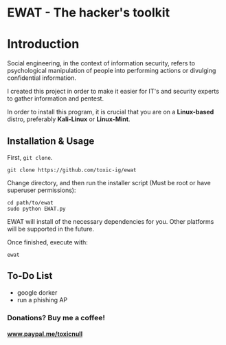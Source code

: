 # EWAT - The hacker's toolkit
# Introduction

Social engineering, in the context of information security, refers to psychological manipulation of people into performing actions or divulging confidential information.

I created this project in order to make it easier for IT's and security experts to gather information and pentest.

In order to install this program, it is crucial that you are on a __Linux-based__ distro, preferably __Kali-Linux__ or __Linux-Mint__.

## Installation & Usage

First, `git clone`.

    git clone https://github.com/toxic-ig/ewat

Change directory, and then run the installer script (Must be root or have superuser permissions):

    cd path/to/ewat
    sudo python EWAT.py

EWAT will install of the necessary dependencies for you. Other platforms will be supported in the future.

Once finished, execute with:

    ewat
    
## To-Do List
- google dorker
- run a phishing AP
### Donations? Buy me a coffee!
#### www.paypal.me/toxicnull
